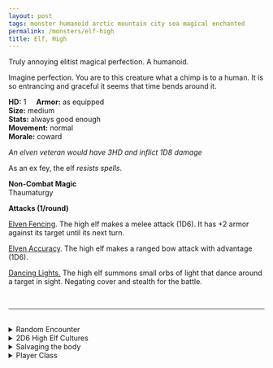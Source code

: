 ```yaml
---
layout: post
tags: monster humanoid arctic mountain city sea magical enchanted
permalink: /monsters/elf-high
title: Elf, High
---
```


Truly annoying elitist magical perfection. A humanoid.

Imagine perfection. You are to this creature what a chimp is to a human. It is so entrancing and graceful it seems that time bends around it.

**HD:** 1  &nbsp; &nbsp;  **Armor:** as equipped <br>
**Size:** medium <br>
**Stats:** always good enough<br>
**Movement:** normal <br>
**Morale:** coward <br>

*An elven veteran would have 3HD and inflict 1D8 damage*

As an ex fey, the elf *resists spells*.

**Non-Combat Magic** <br>
Thaumaturgy

**Attacks (1/round)**

<ins>Elven Fencing</ins>.  The high elf makes a melee attack (1D6). It has +2 armor against its target until its next turn.

<ins>Elven Accuracy</ins>. The high elf makes a ranged bow attack with advantage (1D6).

<ins>Dancing Lights.</ins> The high elf summons small orbs of light that dance around a target in sight. Negating cover and stealth for the battle.

<br>

---

<br>

<details markdown="1">
<summary>Random Encounter</summary>

1. **Monster:** 2D4 high elves & 1 of them is a veteran ... (roll a D8):
  1. nothing.
  1. on a pristine mount & 1D4 of them are [soldiers](https://saltygoo.github.io/monsters/soldier)
  1. & 1D4 of them are [high mages](https://saltygoo.github.io/monsters/mage)
  1. & 1D4 of them are [bladesingers](https://saltygoo.github.io/monsters/soldier)
  1. & 1D4 of them are [mages](https://saltygoo.github.io/monsters/mage)
  1. & 1D4 of them are [entertainers](https://saltygoo.github.io/monsters/entertainer)
  1. riding a flying [beast](https://saltygoo.github.io/list/monsters-beast)
  1. roll twice
3. **Lair:** A marble tower. <br>    &nbsp; OR <br>    **Omen:** You feel self conscious about your imperfections.
4. **Spoor:** Perfect white horses / ships / flowers.
5. **Tracks:** Elegant banners on the horizon.
6. **Trace:** An ancient crystal milestone.
7. **Trace:** Elven ruins.

</details>

<details markdown="1">
<summary>2D6 High Elf Cultures</summary>

Combine the result of both tables to get the broad lines of this humanoid culture in this part of the world.

**Cultures**
1. The ones that live in cities on floating islands.
1. The ones that live in towers protected by magical fog.
1. The ones that live in oases of green  in dessicated wastelands.
1. The ones that depend on the labour of elegant constructs.
1. The ones that live under glass domes.
1. The ones  whose eternal queen has never been seen.

**Features**
1. Their servants are on the brink of revolt.
1. There are only a handful of them left and they hide this fact.
1. They probe and control visitors and dissenters through an artificial star.
1. Their overuse of magic is the cause behind most problems in the area. They know it and prefer to hide it.
1. People who enter their paradise may never leave.
1. They coexist with and are as old as dragons.
</details>

<details markdown="1">
<summary>Salvaging the body</summary>
 
Find their equipment, and ... (Roll as many times as the HD of the monster)

1. Nothing.
1. One of the elf's equipment is masterwork.
1. A musical instrument.
1. Nothing.
1. A spell scroll.
1. Elven trinket (valuable).
</details>

<details markdown="1">
<summary>Player Class</summary>
Play as an [elf](/class/magic-user/elf)!
</details>
